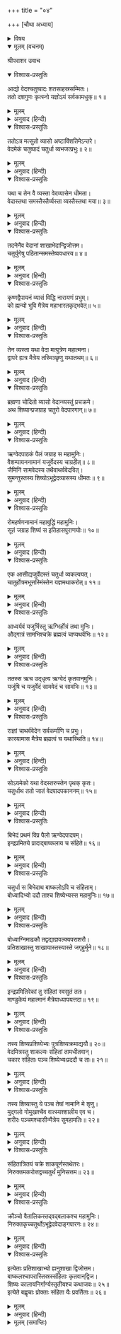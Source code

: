 +++
title = "०४"

+++
[चौथा अध्याय]



<details><summary>विषय</summary>

ऋग्वेदकी शाखाओंका विस्तार
</details>


<details open><summary>मूलम् (वचनम्)</summary>

श्रीपराशर उवाच
</details>

<details open><summary>विश्वास-प्रस्तुतिः</summary>

आद्यो वेदश्चतुष्पादः शतसाहस्रसम्मितः।  
ततो दशगुणः कृत्स्नो यज्ञोऽयं सर्वकामधुक्॥ १॥
</details>

<details><summary>मूलम्</summary>

आद्यो वेदश्चतुष्पादः शतसाहस्रसम्मितः।  
ततो दशगुणः कृत्स्नो यज्ञोऽयं सर्वकामधुक्॥ १॥
</details>

<details><summary>अनुवाद (हिन्दी)</summary>

श्रीपराशरजी  बोले—सृष्टिके आदिमें ईश्वरसे आविर्भूत वेद ऋक्-यजुः आदि चार पादोंसे युक्त और एक लक्ष मन्त्रवाला था। उसीसे समस्त कामनाओंको देनेवाले अग्निहोत्रादि दस प्रकारके यज्ञोंका प्रचार हुआ॥ १॥
</details>

<details open><summary>विश्वास-प्रस्तुतिः</summary>

ततोऽत्र मत्सुतो व्यासो अष्टाविंशतिमेऽन्तरे।  
वेदमेकं चतुष्पादं चतुर्धा व्यभजत्प्रभुः॥ २॥
</details>

<details><summary>मूलम्</summary>

ततोऽत्र मत्सुतो व्यासो अष्टाविंशतिमेऽन्तरे।  
वेदमेकं चतुष्पादं चतुर्धा व्यभजत्प्रभुः॥ २॥
</details>

<details><summary>अनुवाद (हिन्दी)</summary>

तदनन्तर अट्ठाईसवें द्वापरयुगमें मेरे पुत्र कृष्णद्वैपायनने इस चतुष्पादयुक्त एक ही वेदके चार भाग किये॥ २॥
</details>

<details open><summary>विश्वास-प्रस्तुतिः</summary>

यथा च तेन वै व्यस्ता वेदव्यासेन धीमता।  
वेदास्तथा समस्तैस्तैर्व्यस्ता व्यस्तैस्तथा मया॥ ३॥
</details>

<details><summary>मूलम्</summary>

यथा च तेन वै व्यस्ता वेदव्यासेन धीमता।  
वेदास्तथा समस्तैस्तैर्व्यस्ता व्यस्तैस्तथा मया॥ ३॥
</details>

<details><summary>अनुवाद (हिन्दी)</summary>

परम बुद्धिमान् वेदव्यासने उनका जिस प्रकार विभाग किया है, ठीक उसी प्रकार अन्यान्य वेदव्यासोंने तथा मैंने भी पहले किया था॥ ३॥
</details>

<details open><summary>विश्वास-प्रस्तुतिः</summary>

तदनेनैव वेदानां शाखाभेदान्द्विजोत्तम।  
चतुर्युगेषु पठितान्समस्तेष्ववधारय॥ ४॥
</details>

<details><summary>मूलम्</summary>

तदनेनैव वेदानां शाखाभेदान्द्विजोत्तम।  
चतुर्युगेषु पठितान्समस्तेष्ववधारय॥ ४॥
</details>

<details><summary>अनुवाद (हिन्दी)</summary>

अतः हे द्विज! समस्त चतुर्युगोंमें इन्हीं शाखाभेदोंसे वेदका पाठ होता है—ऐसा जानो॥ ४॥
</details>

<details open><summary>विश्वास-प्रस्तुतिः</summary>

कृष्णद्वैपायनं व्यासं विद्धि नारायणं प्रभुम्।  
को ह्यन्यो भुवि मैत्रेय महाभारतकृद्भवेत्॥ ५॥
</details>

<details><summary>मूलम्</summary>

कृष्णद्वैपायनं व्यासं विद्धि नारायणं प्रभुम्।  
को ह्यन्यो भुवि मैत्रेय महाभारतकृद्भवेत्॥ ५॥
</details>

<details><summary>अनुवाद (हिन्दी)</summary>

भगवान‍् कृष्णद्वैपायनको तुम साक्षात् नारायण ही समझो, क्योंकि हे मैत्रेय! संसारमें नारायणके अतिरिक्त और कौन महाभारतका रचयिता हो सकता है?॥ ५॥
</details>

<details open><summary>विश्वास-प्रस्तुतिः</summary>

तेन व्यस्ता यथा वेदा मत्पुत्रेण महात्मना।  
द्वापरे ह्यत्र मैत्रेय तस्मिञ्छृणु यथातथम्॥ ६॥
</details>

<details><summary>मूलम्</summary>

तेन व्यस्ता यथा वेदा मत्पुत्रेण महात्मना।  
द्वापरे ह्यत्र मैत्रेय तस्मिञ्छृणु यथातथम्॥ ६॥
</details>

<details><summary>अनुवाद (हिन्दी)</summary>

हे मैत्रेय! द्वापरयुगमें मेरे पुत्र महात्मा कृष्णद्वैपायनने जिस प्रकार वेदोंका विभाग किया था वह यथावत् सुनो॥ ६॥
</details>

<details open><summary>विश्वास-प्रस्तुतिः</summary>

ब्रह्मणा चोदितो व्यासो वेदान्व्यस्तुं प्रचक्रमे।  
अथ शिष्यान्प्रजग्राह चतुरो वेदपारगान्॥ ७॥
</details>

<details><summary>मूलम्</summary>

ब्रह्मणा चोदितो व्यासो वेदान्व्यस्तुं प्रचक्रमे।  
अथ शिष्यान्प्रजग्राह चतुरो वेदपारगान्॥ ७॥
</details>

<details><summary>अनुवाद (हिन्दी)</summary>

जब ब्रह्माजीकी प्रेरणासे व्यासजीने वेदोंका विभाग करनेका उपक्रम किया, तो उन्होंने वेदका अन्ततक अध्ययन करनेमें समर्थ चार ऋषियोंको शिष्य बनाया॥ ७॥
</details>

<details open><summary>विश्वास-प्रस्तुतिः</summary>

ऋग्वेदपाठकं पैलं जग्राह स महामुनिः।  
वैशम्पायननामानं यजुर्वेदस्य चाग्रहीत्॥ ८॥  
जैमिनिं सामवेदस्य तथैवाथर्ववेदवित्।  
सुमन्तुस्तस्य शिष्योऽभूद्वेदव्यासस्य धीमतः॥ ९॥
</details>

<details><summary>मूलम्</summary>

ऋग्वेदपाठकं पैलं जग्राह स महामुनिः।  
वैशम्पायननामानं यजुर्वेदस्य चाग्रहीत्॥ ८॥  
जैमिनिं सामवेदस्य तथैवाथर्ववेदवित्।  
सुमन्तुस्तस्य शिष्योऽभूद्वेदव्यासस्य धीमतः॥ ९॥
</details>

<details><summary>अनुवाद (हिन्दी)</summary>

उनमेंसे उन महामुनिने पैलको ऋग्वेद, वैशम्पायनको यजुर्वेद और जैमिनिको सामवेद पढ़ाया तथा उन मतिमान् व्यासजीका सुमन्तु नामक शिष्य अथर्ववेदका ज्ञाता हुआ॥ ८-९॥
</details>

<details open><summary>विश्वास-प्रस्तुतिः</summary>

रोमहर्षणनामानं महाबुद्धिं महामुनिः।  
सूतं जग्राह शिष्यं स इतिहासपुराणयोः॥ १०॥
</details>

<details><summary>मूलम्</summary>

रोमहर्षणनामानं महाबुद्धिं महामुनिः।  
सूतं जग्राह शिष्यं स इतिहासपुराणयोः॥ १०॥
</details>

<details><summary>अनुवाद (हिन्दी)</summary>

इनके सिवा सूतजातीय महाबुद्धिमान् रोमहर्षणको महामुनि व्यासजीने अपने इतिहास और पुराणके विद्यार्थीरूपसे ग्रहण किया॥ १०॥
</details>

<details open><summary>विश्वास-प्रस्तुतिः</summary>

एक आसीद्यजुर्वेदस्तं चतुर्धा व्यकल्पयत्।  
चातुर्होत्रमभूत्तस्मिंस्तेन यज्ञमथाकरोत्॥ ११॥
</details>

<details><summary>मूलम्</summary>

एक आसीद्यजुर्वेदस्तं चतुर्धा व्यकल्पयत्।  
चातुर्होत्रमभूत्तस्मिंस्तेन यज्ञमथाकरोत्॥ ११॥
</details>

<details><summary>अनुवाद (हिन्दी)</summary>

पूर्वकालमें यजुर्वेद एक ही था। उसके उन्होंने चार विभाग किये, अतः उसमें चातुर्होत्रकी प्रवृत्ति हुई और इस चातुर्होत्र-विधिसे ही उन्होंने यज्ञानुष्ठानकी व्यवस्था की॥ ११॥
</details>

<details open><summary>विश्वास-प्रस्तुतिः</summary>

आध्वर्यवं यजुर्भिस्तु ऋग्भिर्होत्रं तथा मुनिः।  
औद‍्गात्रं सामभिश्चक्रे ब्रह्मत्वं चाप्यथर्वभिः॥ १२॥
</details>

<details><summary>मूलम्</summary>

आध्वर्यवं यजुर्भिस्तु ऋग्भिर्होत्रं तथा मुनिः।  
औद‍्गात्रं सामभिश्चक्रे ब्रह्मत्वं चाप्यथर्वभिः॥ १२॥
</details>

<details><summary>अनुवाद (हिन्दी)</summary>

व्यासजीने यजुःसे अध्वर्युके, ऋक‍‍्से होताके, सामसे उद‍्गाताके तथा अथर्ववेदसे ब्रह्माके कर्मकी स्थापना की॥ १२॥
</details>

<details open><summary>विश्वास-प्रस्तुतिः</summary>

ततस्स ऋच उद्‍धृत्य ऋग्वेदं कृतवान‍्मुनिः।  
यजूंषि च यजुर्वेदं सामवेदं च सामभिः॥ १३॥
</details>

<details><summary>मूलम्</summary>

ततस्स ऋच उद्‍धृत्य ऋग्वेदं कृतवान‍्मुनिः।  
यजूंषि च यजुर्वेदं सामवेदं च सामभिः॥ १३॥
</details>

<details><summary>अनुवाद (हिन्दी)</summary>

तदनन्तर उन्होंने ऋक् तथा यजुःश्रुतियोंका उद्धार करके ऋग्वेद एवं यजुर्वेदकी और सामश्रुतियोंसे सामवेदकी रचना की॥ १३॥
</details>

<details open><summary>विश्वास-प्रस्तुतिः</summary>

राज्ञां चाथर्ववेदेन सर्वकर्माणि च प्रभुः।  
कारयामास मैत्रेय ब्रह्मत्वं च यथास्थिति॥ १४॥
</details>

<details><summary>मूलम्</summary>

राज्ञां चाथर्ववेदेन सर्वकर्माणि च प्रभुः।  
कारयामास मैत्रेय ब्रह्मत्वं च यथास्थिति॥ १४॥
</details>

<details><summary>अनुवाद (हिन्दी)</summary>

हे मैत्रेय! अथर्ववेदके द्वारा भगवान‍् व्यासजीने सम्पूर्ण राज-कर्म और ब्रह्मत्वकी यथावत् व्यवस्था की॥ १४॥
</details>

<details open><summary>विश्वास-प्रस्तुतिः</summary>

सोऽयमेको यथा वेदस्तरुस्तेन पृथक् कृतः।  
चतुर्धाथ ततो जातं वेदपादपकाननम्॥ १५॥
</details>

<details><summary>मूलम्</summary>

सोऽयमेको यथा वेदस्तरुस्तेन पृथक् कृतः।  
चतुर्धाथ ततो जातं वेदपादपकाननम्॥ १५॥
</details>

<details><summary>अनुवाद (हिन्दी)</summary>

इस प्रकार व्यासजीने वेदरूप एक वृक्षके चार विभाग कर दिये फिर विभक्त हुए उन चारोंसे वेदरूपी वृक्षोंका वन उत्पन्न हुआ॥ १५॥
</details>

<details open><summary>विश्वास-प्रस्तुतिः</summary>

बिभेदं प्रथमं विप्र पैलो ऋग्वेदपादपम्।  
इन्द्रप्रमितये प्रादाद‍्बाष्कलाय च संहिते॥ १६॥
</details>

<details><summary>मूलम्</summary>

बिभेदं प्रथमं विप्र पैलो ऋग्वेदपादपम्।  
इन्द्रप्रमितये प्रादाद‍्बाष्कलाय च संहिते॥ १६॥
</details>

<details><summary>अनुवाद (हिन्दी)</summary>

हे विप्र! पहले पैलने ऋग्वेदरूप वृक्षके दो विभाग किये और उन दोनों शाखाओंको अपने शिष्य इन्द्रप्रमिति और बाष्कलको पढ़ाया॥ १६॥
</details>

<details open><summary>विश्वास-प्रस्तुतिः</summary>

चतुर्धा स बिभेदाथ बाष्कलोऽपि च संहिताम्।  
बोध्यादिभ्यो ददौ ताश्च शिष्येभ्यस्स महामुनिः॥ १७॥
</details>

<details><summary>मूलम्</summary>

चतुर्धा स बिभेदाथ बाष्कलोऽपि च संहिताम्।  
बोध्यादिभ्यो ददौ ताश्च शिष्येभ्यस्स महामुनिः॥ १७॥
</details>

<details><summary>अनुवाद (हिन्दी)</summary>

फिर बाष्कलने भी अपनी शाखाके चार भाग किये और उन्हें बोध्य आदि अपने शिष्योंको दिया॥ १७॥
</details>

<details open><summary>विश्वास-प्रस्तुतिः</summary>

बोध्याग्निमाढकौ तद्वद्याज्ञवल्क्यपराशरौ।  
प्रतिशाखास्तु शाखायास्तस्यास्ते जगृहुर्मुने॥ १८॥
</details>

<details><summary>मूलम्</summary>

बोध्याग्निमाढकौ तद्वद्याज्ञवल्क्यपराशरौ।  
प्रतिशाखास्तु शाखायास्तस्यास्ते जगृहुर्मुने॥ १८॥
</details>

<details><summary>अनुवाद (हिन्दी)</summary>

हे मुने! बाष्कलकी शाखाकी उन चारों प्रतिशाखाओंको उनके शिष्य बोध्य, आग्निमाढक, याज्ञवल्क्य और पराशरने ग्रहण किया॥ १८॥
</details>

<details open><summary>विश्वास-प्रस्तुतिः</summary>

इन्द्रप्रमितिरेकां तु संहितां स्वसुतं ततः।  
माण्डुकेयं महात्मानं मैत्रेयाध्यापयत्तदा॥ १९॥
</details>

<details><summary>मूलम्</summary>

इन्द्रप्रमितिरेकां तु संहितां स्वसुतं ततः।  
माण्डुकेयं महात्मानं मैत्रेयाध्यापयत्तदा॥ १९॥
</details>

<details><summary>अनुवाद (हिन्दी)</summary>

हे मैत्रेयजी! इन्द्रप्रमितिने अपनी प्रतिशाखाको अपने पुत्र महात्मा माण्डुकेयको पढ़ाया॥ १९॥
</details>

<details open><summary>विश्वास-प्रस्तुतिः</summary>

तस्य शिष्यप्रशिष्येभ्यः पुत्रशिष्यक्रमाद्ययौ॥ २०॥  
वेदमित्रस्तु शाकल्यः संहितां तामधीतवान‍्।  
चकार संहिताः पञ्च शिष्येभ्यःप्रददौ च ताः॥ २१॥
</details>

<details><summary>मूलम्</summary>

तस्य शिष्यप्रशिष्येभ्यः पुत्रशिष्यक्रमाद्ययौ॥ २०॥  
वेदमित्रस्तु शाकल्यः संहितां तामधीतवान‍्।  
चकार संहिताः पञ्च शिष्येभ्यःप्रददौ च ताः॥ २१॥
</details>

<details><summary>अनुवाद (हिन्दी)</summary>

इस प्रकार शिष्य-प्रशिष्य-क्रमसे उस शाखाका उनके पुत्र और शिष्योंमें प्रचार हुआ। इस शिष्य-परम्परासे ही शाकल्य वेदमित्रने उस संहिताको पढ़ा और उसको पाँच अनुशाखाओंमें विभक्त कर अपने पाँच शिष्योंको पढ़ाया॥ २०-२१॥
</details>

<details open><summary>विश्वास-प्रस्तुतिः</summary>

तस्य शिष्यास्तु ये पञ्च तेषां नामानि मे शृणु।  
मुद‍्गलो गोमुखश्चैव वात्स्यश्शालीय एव च।  
शरीरः पञ्चमश्चासीन्मैत्रेय सुमहामतिः॥ २२॥
</details>

<details><summary>मूलम्</summary>

तस्य शिष्यास्तु ये पञ्च तेषां नामानि मे शृणु।  
मुद‍्गलो गोमुखश्चैव वात्स्यश्शालीय एव च।  
शरीरः पञ्चमश्चासीन्मैत्रेय सुमहामतिः॥ २२॥
</details>

<details><summary>अनुवाद (हिन्दी)</summary>

उसके जो पाँच शिष्य थे उनके नाम सुनो। हे मैत्रेय! वे मुद‍्गल, गोमुख, वात्स्य और शालीय तथा पाँचवें महामति शरीर थे॥ २२॥
</details>

<details open><summary>विश्वास-प्रस्तुतिः</summary>

संहितात्रितयं चक्रे शाकपूर्णस्तथेतरः।  
निरुक्तमकरोत्तद्वच्चतुर्थं मुनिसत्तम॥ २३॥
</details>

<details><summary>मूलम्</summary>

संहितात्रितयं चक्रे शाकपूर्णस्तथेतरः।  
निरुक्तमकरोत्तद्वच्चतुर्थं मुनिसत्तम॥ २३॥
</details>

<details><summary>अनुवाद (हिन्दी)</summary>

हे मुनिसत्तम! उनके एक दूसरे शिष्य शाकपूर्णने तीन वेदसंहिताओंकी तथा चौथे एक निरुक्त-ग्रन्थकी रचना की॥ २३॥
</details>

<details open><summary>विश्वास-प्रस्तुतिः</summary>

क्रौञ्चो वैतालिकस्तद‍्वद‍्बलाकश्च महामुनिः।  
निरुक्तकृच्चतुर्थोऽभूद्वेदवेदाङ्गपारगः॥ २४॥
</details>

<details><summary>मूलम्</summary>

क्रौञ्चो वैतालिकस्तद‍्वद‍्बलाकश्च महामुनिः।  
निरुक्तकृच्चतुर्थोऽभूद्वेदवेदाङ्गपारगः॥ २४॥
</details>

<details><summary>अनुवाद (हिन्दी)</summary>

[उन संहिताओंका अध्ययन करनेवाले उनके शिष्य] महामुनि क्रौंच, वैतालिक और बलाक थे तथा [निरुक्तका अध्ययन करनेवाले] एक चौथे शिष्य वेद-वेदांगके पारगामी निरुक्तकार हुए॥ २४॥
</details>

<details open><summary>विश्वास-प्रस्तुतिः</summary>

इत्येताः प्रतिशाखाभ्यो ह्यनुशाखा द्विजोत्तम।  
बाष्कलश्चापरास्तिस्रस्संहिताः कृतवान‍्द्विज।  
शिष्यः कालायनिर्गार्ग्यस्तृतीयश्च कथाजवः॥ २५॥  
इत्येते बह्वृचाः प्रोक्ताः संहिता यैः प्रवर्तिताः॥ २६॥
</details>

<details><summary>मूलम्</summary>

इत्येताः प्रतिशाखाभ्यो ह्यनुशाखा द्विजोत्तम।  
बाष्कलश्चापरास्तिस्रस्संहिताः कृतवान‍्द्विज।  
शिष्यः कालायनिर्गार्ग्यस्तृतीयश्च कथाजवः॥ २५॥  
इत्येते बह्वृचाः प्रोक्ताः संहिता यैः प्रवर्तिताः॥ २६॥
</details>

<details><summary>अनुवाद (हिन्दी)</summary>

इस प्रकार वेदरूपवृक्षकी प्रतिशाखाओंसे अनुशाखाओंकी उत्पत्ति हुई। हे द्विजोत्तम! बाष्कलने और भी तीन संहिताओंकी रचना की। उनके [उन संहिताओंको पढ़नेवाले] शिष्य कालायनि, गार्ग्य तथा कथाजव थे। इस प्रकार जिन्होंने संहिताओंकी रचना की वे बह्वृच कहलाये॥ २५-२६॥
</details>

<details><summary>मूलम् (समाप्तिः)</summary>

इति श्रीविष्णुपुराणे तृतीयेंऽशे चतुर्थोऽध्यायः॥ ४॥
</details>
